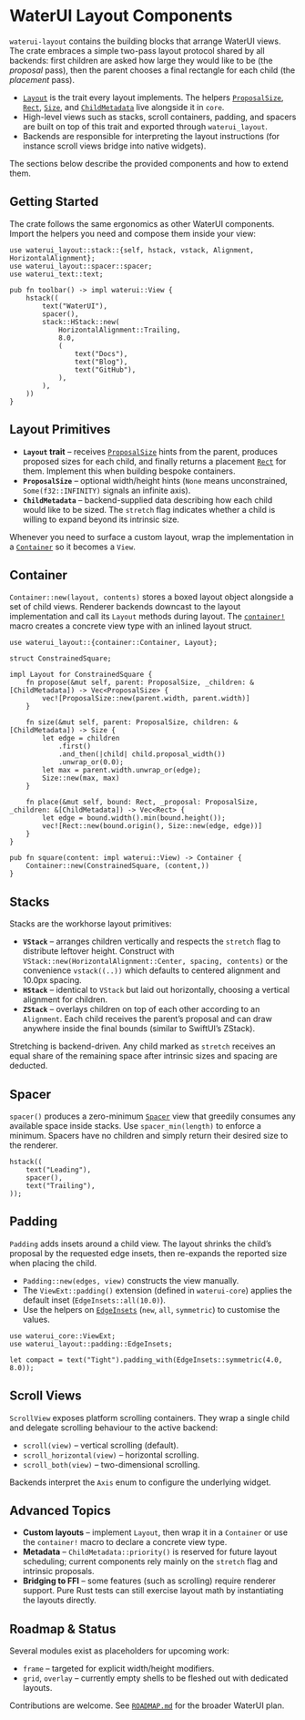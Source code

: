 # WaterUI Layout Components

`waterui-layout` contains the building blocks that arrange WaterUI views. The
crate embraces a simple two-pass layout protocol shared by all backends: first
children are asked how large they would like to be (the *proposal* pass), then
the parent chooses a final rectangle for each child (the *placement* pass).

- [`Layout`](src/core.rs) is the trait every layout implements. The helpers
  [`ProposalSize`], [`Rect`], [`Size`], and [`ChildMetadata`] live alongside it
  in `core`.
- High-level views such as stacks, scroll containers, padding, and spacers are
  built on top of this trait and exported through `waterui_layout`.
- Backends are responsible for interpreting the layout instructions (for
  instance scroll views bridge into native widgets).

The sections below describe the provided components and how to extend them.

## Getting Started

The crate follows the same ergonomics as other WaterUI components. Import the
helpers you need and compose them inside your view:

```rust,ignore
use waterui_layout::stack::{self, hstack, vstack, Alignment, HorizontalAlignment};
use waterui_layout::spacer::spacer;
use waterui_text::text;

pub fn toolbar() -> impl waterui::View {
    hstack((
        text("WaterUI"),
        spacer(),
        stack::HStack::new(
            HorizontalAlignment::Trailing,
            8.0,
            (
                text("Docs"),
                text("Blog"),
                text("GitHub"),
            ),
        ),
    ))
}
```

## Layout Primitives

- **`Layout` trait** – receives [`ProposalSize`] hints from the parent, produces
  proposed sizes for each child, and finally returns a placement [`Rect`] for
  them. Implement this when building bespoke containers.
- **`ProposalSize`** – optional width/height hints (`None` means unconstrained,
  `Some(f32::INFINITY)` signals an infinite axis).
- **`ChildMetadata`** – backend-supplied data describing how each child would
  like to be sized. The `stretch` flag indicates whether a child is willing to
  expand beyond its intrinsic size.

Whenever you need to surface a custom layout, wrap the implementation in a
[`Container`](src/container.rs) so it becomes a `View`.

## Container

`Container::new(layout, contents)` stores a boxed layout object alongside a set
of child views. Renderer backends downcast to the layout implementation and call
its `Layout` methods during layout. The [`container!`](src/container.rs) macro
creates a concrete view type with an inlined layout struct.

```rust,ignore
use waterui_layout::{container::Container, Layout};

struct ConstrainedSquare;

impl Layout for ConstrainedSquare {
    fn propose(&mut self, parent: ProposalSize, _children: &[ChildMetadata]) -> Vec<ProposalSize> {
        vec![ProposalSize::new(parent.width, parent.width)]
    }

    fn size(&mut self, parent: ProposalSize, children: &[ChildMetadata]) -> Size {
        let edge = children
            .first()
            .and_then(|child| child.proposal_width())
            .unwrap_or(0.0);
        let max = parent.width.unwrap_or(edge);
        Size::new(max, max)
    }

    fn place(&mut self, bound: Rect, _proposal: ProposalSize, _children: &[ChildMetadata]) -> Vec<Rect> {
        let edge = bound.width().min(bound.height());
        vec![Rect::new(bound.origin(), Size::new(edge, edge))]
    }
}

pub fn square(content: impl waterui::View) -> Container {
    Container::new(ConstrainedSquare, (content,))
}
```

## Stacks

Stacks are the workhorse layout primitives:

- **`VStack`** – arranges children vertically and respects the `stretch` flag to
  distribute leftover height. Construct with
  `VStack::new(HorizontalAlignment::Center, spacing, contents)` or the
  convenience `vstack((..))` which defaults to centered alignment and 10.0px
  spacing.
- **`HStack`** – identical to `VStack` but laid out horizontally, choosing a
  vertical alignment for children.
- **`ZStack`** – overlays children on top of each other according to an
  `Alignment`. Each child receives the parent’s proposal and can draw anywhere
  inside the final bounds (similar to SwiftUI’s ZStack).

Stretching is backend-driven. Any child marked as `stretch` receives an equal
share of the remaining space after intrinsic sizes and spacing are deducted.

## Spacer

`spacer()` produces a zero-minimum [`Spacer`] view that greedily consumes any
available space inside stacks. Use `spacer_min(length)` to enforce a minimum.
Spacers have no children and simply return their desired size to the renderer.

```rust,ignore
hstack((
    text("Leading"),
    spacer(),
    text("Trailing"),
));
```

## Padding

`Padding` adds insets around a child view. The layout shrinks the child’s
proposal by the requested edge insets, then re-expands the reported size when
placing the child.

- `Padding::new(edges, view)` constructs the view manually.
- The `ViewExt::padding()` extension (defined in `waterui-core`) applies the
  default inset (`EdgeInsets::all(10.0)`).
- Use the helpers on [`EdgeInsets`] (`new`, `all`, `symmetric`) to customise the
  values.

```rust,ignore
use waterui_core::ViewExt;
use waterui_layout::padding::EdgeInsets;

let compact = text("Tight").padding_with(EdgeInsets::symmetric(4.0, 8.0));
```

## Scroll Views

`ScrollView` exposes platform scrolling containers. They wrap a single child and
delegate scrolling behaviour to the active backend:

- `scroll(view)` – vertical scrolling (default).
- `scroll_horizontal(view)` – horizontal scrolling.
- `scroll_both(view)` – two-dimensional scrolling.

Backends interpret the `Axis` enum to configure the underlying widget.

## Advanced Topics

- **Custom layouts** – implement `Layout`, then wrap it in a `Container` or use
  the `container!` macro to declare a concrete view type.
- **Metadata** – `ChildMetadata::priority()` is reserved for future layout
  scheduling; current components rely mainly on the `stretch` flag and intrinsic
  proposals.
- **Bridging to FFI** – some features (such as scrolling) require renderer
  support. Pure Rust tests can still exercise layout math by instantiating the
  layouts directly.

## Roadmap & Status

Several modules exist as placeholders for upcoming work:

- `frame` – targeted for explicit width/height modifiers.
- `grid`, `overlay` – currently empty shells to be fleshed out with dedicated
  layouts.

Contributions are welcome. See [`ROADMAP.md`](../../ROADMAP.md) for the broader
WaterUI plan.

[`ProposalSize`]: src/core.rs
[`Rect`]: src/core.rs
[`Size`]: src/core.rs
[`ChildMetadata`]: src/core.rs
[`Container`]: src/container.rs
[`container!`]: src/container.rs
[`Spacer`]: src/spacer.rs
[`EdgeInsets`]: src/padding.rs
[`ScrollView`]: src/scroll.rs
